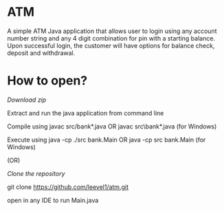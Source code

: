 # ATM
A simple ATM Java application that allows user to login using any account number string and any 4 digit combination for pin with a starting balance.
Upon successful login, the customer will have options for balance check, deposit and withdrawal.

# How to open?

_Download zip_

Extract and run the java application from command line

Compile using javac src/bank*.java OR javac src\bank*.java (for Windows)

Execute using java -cp ./src bank.Main OR java -cp src bank.Main (for Windows)

(OR)

_Clone the repository_

git clone https://github.com/leevel1/atm.git

open in any IDE to run Main.java
